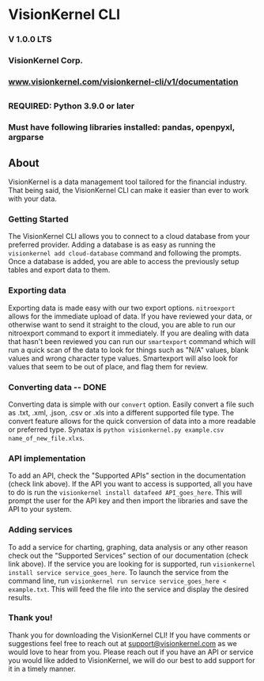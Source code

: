 # VisionKernel CLI
### V 1.0.0 LTS
### VisionKernel Corp.
### www.visionkernel.com/visionkernel-cli/v1/documentation

##
### REQUIRED: Python 3.9.0 or later
### Must have following libraries installed: pandas, openpyxl, argparse
##

## About

VisionKernel is a data management tool tailored for the financial industry. That being said, the VisionKernel CLI can make it easier than ever to work with your data.


### Getting Started

The VisionKernel CLI allows you to connect to a cloud database from your preferred provider. Adding a database is as easy as running the `visionkernel add cloud-database` command and following the prompts. Once a database is added, you are able to access the previously setup tables and export data to them.


### Exporting data

Exporting data is made easy with our two export options. `nitroexport` allows for the immediate upload of data. If you have reviewed your data, or otherwise want to send it straight to the cloud, you are able to run our nitroexport command to export it immediately. If you are dealing with data that hasn't been reviewed you can run our `smartexport` command which will run a quick scan of the data to look for things such as "N/A" values, blank values and wrong character type values. Smartexport will also look for values that seem to be out of place, and flag them for review. 

### Converting data -- DONE

Converting data is simple with our `convert` option. Easily convert a file such as .txt, .xml, .json, .csv or .xls into a different supported file type. The convert feature allows for the quick conversion of data into a more readable or preferred type. Synatax is `python visionkernel.py example.csv name_of_new_file.xlxs`.

### API implementation

To add an API, check the "Supported APIs" section in the documentation (check link above). If the API you want to access is supported, all you have to do is run the `visionkernel install datafeed API_goes_here`. This will prompt the user for the API key and then import the libraries and save the API to your system.

### Adding services

To add a service for charting, graphing, data analysis or any other reason check out the "Supported Services" section of our documentation (check link above). If the service you are looking for is supported, run `visionkernel install service service_goes_here`. To launch the service from the command line, run `visionkernel run service service_goes_here < example.txt`. This will feed the file into the service and display the desired results.  

### Thank you!

Thank you for downloading the VisionKernel CLI! If you have comments or suggestions feel free to reach out at support@visionkernel.com as we would love to hear from you. Please reach out if you have an API or service you would like added to VisionKernel, we will do our best to add support for it in a timely manner.

